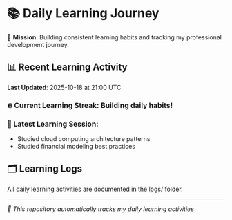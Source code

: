 # 📚 Daily Learning Journey

🎯 **Mission**: Building consistent learning habits and tracking my professional development journey.

## 📊 Recent Learning Activity

**Last Updated**: 2025-10-18 at 21:00 UTC

### 🔥 Current Learning Streak: Building daily habits!

### 📝 Latest Learning Session:
- Studied cloud computing architecture patterns
- Studied financial modeling best practices

## 🗂️ Learning Logs

All daily learning activities are documented in the [logs/](./logs/) folder.

---
*🤖 This repository automatically tracks my daily learning activities*
